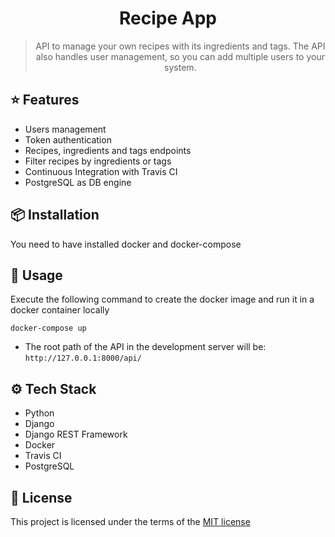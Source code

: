 <div align="center">
  <h1>Recipe App</h1>
  <blockquote>API to manage your own recipes with its ingredients and tags. The API also handles user management, so you can add multiple users to your system.</blockquote>
</div>

## ⭐️ Features

- Users management
- Token authentication
- Recipes, ingredients and tags endpoints
- Filter recipes by ingredients or tags
- Continuous Integration with Travis CI
- PostgreSQL as DB engine

## 📦 Installation

You need to have installed docker and docker-compose

## 🚀 Usage

Execute the following command to create the docker image and run it in a docker container locally

```
docker-compose up
```

- The root path of the API in the development server will be: `http://127.0.0.1:8000/api/`

## ⚙️ Tech Stack

- Python
- Django
- Django REST Framework
- Docker
- Travis CI
- PostgreSQL

## 📝 License

This project is licensed under the terms of the
[MIT license](/LICENSE)
